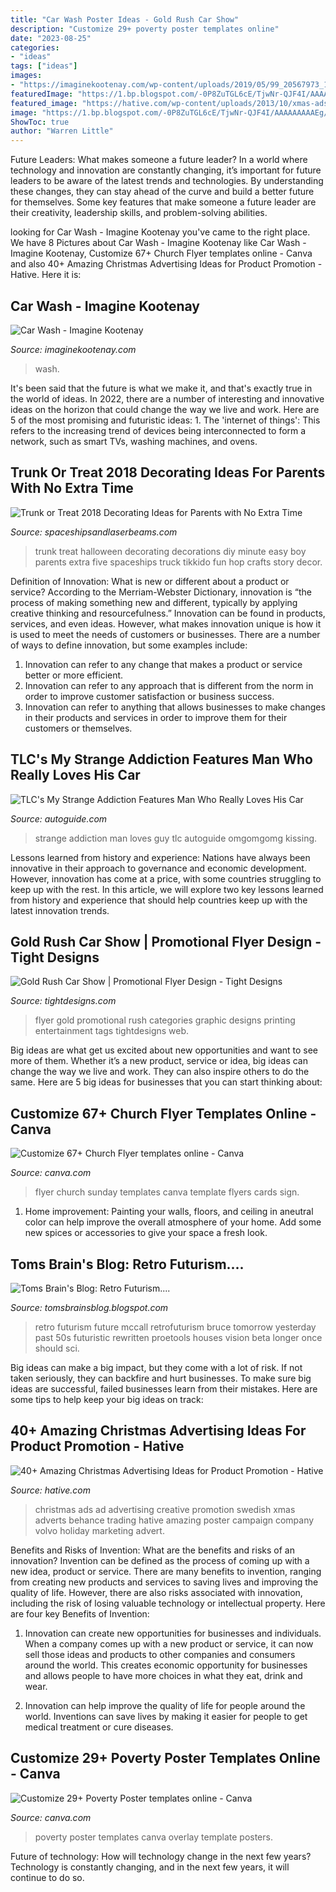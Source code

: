 ```yaml
---
title: "Car Wash Poster Ideas - Gold Rush Car Show"
description: "Customize 29+ poverty poster templates online"
date: "2023-08-25"
categories:
- "ideas"
tags: ["ideas"]
images:
- "https://imaginekootenay.com/wp-content/uploads/2019/05/99_20567973_10.jpg"
featuredImage: "https://1.bp.blogspot.com/-0P8ZuTGL6cE/TjwNr-QJF4I/AAAAAAAAAEg/odas2CLIn2c/s1600/retro+futurism+6.jpg"
featured_image: "https://hative.com/wp-content/uploads/2013/10/xmas-ads/swedish-trading-christmas-ad-40.jpg"
image: "https://1.bp.blogspot.com/-0P8ZuTGL6cE/TjwNr-QJF4I/AAAAAAAAAEg/odas2CLIn2c/s1600/retro+futurism+6.jpg"
ShowToc: true
author: "Warren Little"
---
```



Future Leaders: What makes someone a future leader?
In a world where technology and innovation are constantly changing, it’s important for future leaders to be aware of the latest trends and technologies. By understanding these changes, they can stay ahead of the curve and build a better future for themselves. Some key features that make someone a future leader are their creativity, leadership skills, and problem-solving abilities.

	

		
looking for Car Wash - Imagine Kootenay you've came to the right place. We have 8 Pictures about Car Wash - Imagine Kootenay like Car Wash - Imagine Kootenay, Customize 67+ Church Flyer templates online - Canva and also 40+ Amazing Christmas Advertising Ideas for Product Promotion - Hative. Here it is:
		
    
## Car Wash - Imagine Kootenay

<img loading=lazy src="https://imaginekootenay.com/wp-content/uploads/2019/05/99_20567973_10.jpg" onerror="this.onerror=null;this.src='https://tse1.mm.bing.net/th?id=OIP.ai68EsVa_x06FGu-MeBvjgHaLH&amp;pid=15.1';" alt="Car Wash - Imagine Kootenay">

_Source: imaginekootenay.com_

>wash. 

	

It's been said that the future is what we make it, and that's exactly true in the world of ideas. In 2022, there are a number of interesting and innovative ideas on the horizon that could change the way we live and work. Here are 5 of the most promising and futuristic ideas: 1. The 'internet of things': This refers to the increasing trend of devices being interconnected to form a network, such as smart TVs, washing machines, and ovens.

    
## Trunk Or Treat 2018 Decorating Ideas For Parents With No Extra Time

<img loading=lazy src="https://spaceshipsandlaserbeams.com/wp-content/uploads/2015/09/trunk-or-treat-cover.jpg" onerror="this.onerror=null;this.src='https://tse2.mm.bing.net/th?id=OIP.N8f__zDKjuq1OBI4cqha5gHaLH&amp;pid=15.1';" alt="Trunk or Treat 2018 Decorating Ideas for Parents with No Extra Time">

_Source: spaceshipsandlaserbeams.com_

>trunk treat halloween decorating decorations diy minute easy boy parents extra five spaceships truck tikkido fun hop crafts story decor. 

	

Definition of Innovation: What is new or different about a product or service?
According to the Merriam-Webster Dictionary, innovation is “the process of making something new and different, typically by applying creative thinking and resourcefulness.” Innovation can be found in products, services, and even ideas. However, what makes innovation unique is how it is used to meet the needs of customers or businesses. There are a number of ways to define innovation, but some examples include: 
1. Innovation can refer to any change that makes a product or service better or more efficient.
2. Innovation can refer to any approach that is different from the norm in order to improve customer satisfaction or business success.
3. Innovation can refer to anything that allows businesses to make changes in their products and services in order to improve them for their customers or themselves.

    
## TLC&#039;s My Strange Addiction Features Man Who Really Loves His Car

<img loading=lazy src="https://www.autoguide.com/auto-news/wp-content/uploads/2012/02/man-loves-car-my-strange-addiction.jpg" onerror="this.onerror=null;this.src='https://tse3.mm.bing.net/th?id=OIP.2x-z-oSpltv3txQTyVaZNAHaED&amp;pid=15.1';" alt="TLC&#039;s My Strange Addiction Features Man Who Really Loves His Car">

_Source: autoguide.com_

>strange addiction man loves guy tlc autoguide omgomgomg kissing. 

	

Lessons learned from history and experience:
Nations have always been innovative in their approach to governance and economic development. However, innovation has come at a price, with some countries struggling to keep up with the rest. In this article, we will explore two key lessons learned from history and experience that should help countries keep up with the latest innovation trends.

    
## Gold Rush Car Show | Promotional Flyer Design - Tight Designs

<img loading=lazy src="https://tightdesigns.com/web-graphic-design/wp-content/uploads/2011/04/flyer-22.jpg" onerror="this.onerror=null;this.src='https://tse2.mm.bing.net/th?id=OIP.CSdw3PUlqRh0dM7X2tQfUQHaLH&amp;pid=15.1';" alt="Gold Rush Car Show | Promotional Flyer Design - Tight Designs">

_Source: tightdesigns.com_

>flyer gold promotional rush categories graphic designs printing entertainment tags tightdesigns web. 

	

Big ideas are what get us excited about new opportunities and want to see more of them. Whether it’s a new product, service or idea, big ideas can change the way we live and work. They can also inspire others to do the same. Here are 5 big ideas for businesses that you can start thinking about: 

    
## Customize 67+ Church Flyer Templates Online - Canva

<img loading=lazy src="https://marketplace.canva.com/MACbdELD28A/2/0/thumbnail_large/canva-red-sunday-school-church-flyer-MACbdELD28A.jpg" onerror="this.onerror=null;this.src='https://tse4.mm.bing.net/th?id=OIP.L8pJtZB2C-aB_k_R28A2wQAAAA&amp;pid=15.1';" alt="Customize 67+ Church Flyer templates online - Canva">

_Source: canva.com_

>flyer church sunday templates canva template flyers cards sign. 

	

1. Home improvement: Painting your walls, floors, and ceiling in aneutral color can help improve the overall atmosphere of your home. Add some new spices or accessories to give your space a fresh look. 

    
## Toms Brain&#039;s Blog: Retro Futurism....

<img loading=lazy src="https://1.bp.blogspot.com/-0P8ZuTGL6cE/TjwNr-QJF4I/AAAAAAAAAEg/odas2CLIn2c/s1600/retro+futurism+6.jpg" onerror="this.onerror=null;this.src='https://tse4.mm.bing.net/th?id=OIP.OGPGJKRqaPouub9tPSX8CwHaGW&amp;pid=15.1';" alt="Toms Brain&#039;s Blog: Retro Futurism....">

_Source: tomsbrainsblog.blogspot.com_

>retro futurism future mccall retrofuturism bruce tomorrow yesterday past 50s futuristic rewritten proetools houses vision beta longer once should sci. 

	

Big ideas can make a big impact, but they come with a lot of risk. If not taken seriously, they can backfire and hurt businesses. To make sure big ideas are successful, failed businesses learn from their mistakes. Here are some tips to help keep your big ideas on track:

    
## 40+ Amazing Christmas Advertising Ideas For Product Promotion - Hative

<img loading=lazy src="https://hative.com/wp-content/uploads/2013/10/xmas-ads/swedish-trading-christmas-ad-40.jpg" onerror="this.onerror=null;this.src='https://tse4.mm.bing.net/th?id=OIP.ZjMCZ2EjXE_OAcTgWoH2zQHaMW&amp;pid=15.1';" alt="40+ Amazing Christmas Advertising Ideas for Product Promotion - Hative">

_Source: hative.com_

>christmas ads ad advertising creative promotion swedish xmas adverts behance trading hative amazing poster campaign company volvo holiday marketing advert. 

	

Benefits and Risks of Invention: What are the benefits and risks of an innovation?
Invention can be defined as the process of coming up with a new idea, product or service. There are many benefits to invention, ranging from creating new products and services to saving lives and improving the quality of life. However, there are also risks associated with innovation, including the risk of losing valuable technology or intellectual property. Here are four key Benefits of Invention: 
1) Innovation can create new opportunities for businesses and individuals. When a company comes up with a new product or service, it can now sell those ideas and products to other companies and consumers around the world. This creates economic opportunity for businesses and allows people to have more choices in what they eat, drink and wear. 

2) Innovation can help improve the quality of life for people around the world. Inventions can save lives by making it easier for people to get medical treatment or cure diseases.

    
## Customize 29+ Poverty Poster Templates Online - Canva

<img loading=lazy src="https://marketplace.canva.com/MADOPsX4uh0/1/0/thumbnail_large-1/canva-dark-teal-and-cream-color-overlay-poverty-poster-MADOPsX4uh0.jpg" onerror="this.onerror=null;this.src='https://tse1.mm.bing.net/th?id=OIP.4_56Lh0NfQQPNXc17Y2cIQAAAA&amp;pid=15.1';" alt="Customize 29+ Poverty Poster templates online - Canva">

_Source: canva.com_

>poverty poster templates canva overlay template posters. 

	

Future of technology: How will technology change in the next few years?
Technology is constantly changing, and in the next few years, it will continue to do so.

